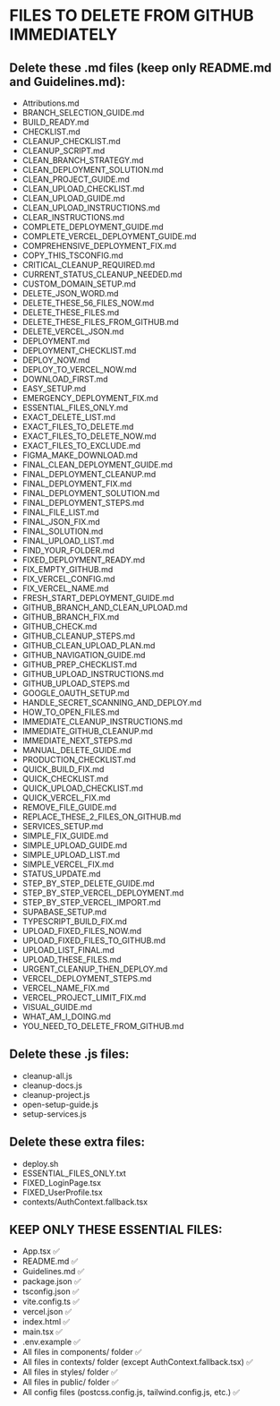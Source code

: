 # FILES TO DELETE FROM GITHUB IMMEDIATELY

## Delete these .md files (keep only README.md and Guidelines.md):
- Attributions.md
- BRANCH_SELECTION_GUIDE.md
- BUILD_READY.md
- CHECKLIST.md
- CLEANUP_CHECKLIST.md
- CLEANUP_SCRIPT.md
- CLEAN_BRANCH_STRATEGY.md
- CLEAN_DEPLOYMENT_SOLUTION.md
- CLEAN_PROJECT_GUIDE.md
- CLEAN_UPLOAD_CHECKLIST.md
- CLEAN_UPLOAD_GUIDE.md
- CLEAN_UPLOAD_INSTRUCTIONS.md
- CLEAR_INSTRUCTIONS.md
- COMPLETE_DEPLOYMENT_GUIDE.md
- COMPLETE_VERCEL_DEPLOYMENT_GUIDE.md
- COMPREHENSIVE_DEPLOYMENT_FIX.md
- COPY_THIS_TSCONFIG.md
- CRITICAL_CLEANUP_REQUIRED.md
- CURRENT_STATUS_CLEANUP_NEEDED.md
- CUSTOM_DOMAIN_SETUP.md
- DELETE_JSON_WORD.md
- DELETE_THESE_56_FILES_NOW.md
- DELETE_THESE_FILES.md
- DELETE_THESE_FILES_FROM_GITHUB.md
- DELETE_VERCEL_JSON.md
- DEPLOYMENT.md
- DEPLOYMENT_CHECKLIST.md
- DEPLOY_NOW.md
- DEPLOY_TO_VERCEL_NOW.md
- DOWNLOAD_FIRST.md
- EASY_SETUP.md
- EMERGENCY_DEPLOYMENT_FIX.md
- ESSENTIAL_FILES_ONLY.md
- EXACT_DELETE_LIST.md
- EXACT_FILES_TO_DELETE.md
- EXACT_FILES_TO_DELETE_NOW.md
- EXACT_FILES_TO_EXCLUDE.md
- FIGMA_MAKE_DOWNLOAD.md
- FINAL_CLEAN_DEPLOYMENT_GUIDE.md
- FINAL_DEPLOYMENT_CLEANUP.md
- FINAL_DEPLOYMENT_FIX.md
- FINAL_DEPLOYMENT_SOLUTION.md
- FINAL_DEPLOYMENT_STEPS.md
- FINAL_FILE_LIST.md
- FINAL_JSON_FIX.md
- FINAL_SOLUTION.md
- FINAL_UPLOAD_LIST.md
- FIND_YOUR_FOLDER.md
- FIXED_DEPLOYMENT_READY.md
- FIX_EMPTY_GITHUB.md
- FIX_VERCEL_CONFIG.md
- FIX_VERCEL_NAME.md
- FRESH_START_DEPLOYMENT_GUIDE.md
- GITHUB_BRANCH_AND_CLEAN_UPLOAD.md
- GITHUB_BRANCH_FIX.md
- GITHUB_CHECK.md
- GITHUB_CLEANUP_STEPS.md
- GITHUB_CLEAN_UPLOAD_PLAN.md
- GITHUB_NAVIGATION_GUIDE.md
- GITHUB_PREP_CHECKLIST.md
- GITHUB_UPLOAD_INSTRUCTIONS.md
- GITHUB_UPLOAD_STEPS.md
- GOOGLE_OAUTH_SETUP.md
- HANDLE_SECRET_SCANNING_AND_DEPLOY.md
- HOW_TO_OPEN_FILES.md
- IMMEDIATE_CLEANUP_INSTRUCTIONS.md
- IMMEDIATE_GITHUB_CLEANUP.md
- IMMEDIATE_NEXT_STEPS.md
- MANUAL_DELETE_GUIDE.md
- PRODUCTION_CHECKLIST.md
- QUICK_BUILD_FIX.md
- QUICK_CHECKLIST.md
- QUICK_UPLOAD_CHECKLIST.md
- QUICK_VERCEL_FIX.md
- REMOVE_FILE_GUIDE.md
- REPLACE_THESE_2_FILES_ON_GITHUB.md
- SERVICES_SETUP.md
- SIMPLE_FIX_GUIDE.md
- SIMPLE_UPLOAD_GUIDE.md
- SIMPLE_UPLOAD_LIST.md
- SIMPLE_VERCEL_FIX.md
- STATUS_UPDATE.md
- STEP_BY_STEP_DELETE_GUIDE.md
- STEP_BY_STEP_VERCEL_DEPLOYMENT.md
- STEP_BY_STEP_VERCEL_IMPORT.md
- SUPABASE_SETUP.md
- TYPESCRIPT_BUILD_FIX.md
- UPLOAD_FIXED_FILES_NOW.md
- UPLOAD_FIXED_FILES_TO_GITHUB.md
- UPLOAD_LIST_FINAL.md
- UPLOAD_THESE_FILES.md
- URGENT_CLEANUP_THEN_DEPLOY.md
- VERCEL_DEPLOYMENT_STEPS.md
- VERCEL_NAME_FIX.md
- VERCEL_PROJECT_LIMIT_FIX.md
- VISUAL_GUIDE.md
- WHAT_AM_I_DOING.md
- YOU_NEED_TO_DELETE_FROM_GITHUB.md

## Delete these .js files:
- cleanup-all.js
- cleanup-docs.js
- cleanup-project.js
- open-setup-guide.js
- setup-services.js

## Delete these extra files:
- deploy.sh
- ESSENTIAL_FILES_ONLY.txt
- FIXED_LoginPage.tsx
- FIXED_UserProfile.tsx
- contexts/AuthContext.fallback.tsx

## KEEP ONLY THESE ESSENTIAL FILES:
- App.tsx ✅
- README.md ✅
- Guidelines.md ✅
- package.json ✅
- tsconfig.json ✅
- vite.config.ts ✅
- vercel.json ✅
- index.html ✅
- main.tsx ✅
- .env.example ✅
- All files in components/ folder ✅
- All files in contexts/ folder (except AuthContext.fallback.tsx) ✅
- All files in styles/ folder ✅
- All files in public/ folder ✅
- All config files (postcss.config.js, tailwind.config.js, etc.) ✅